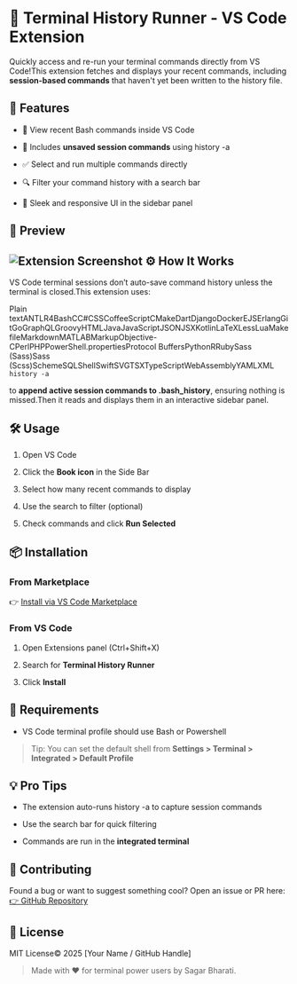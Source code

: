 🐚 Terminal History Runner - VS Code Extension
==========================================

Quickly access and re-run your terminal commands directly from VS Code!This extension fetches and displays your recent commands, including **session-based commands** that haven't yet been written to the history file.

🚀 Features
-----------

*   📜 View recent Bash commands inside VS Code
    
*   🧠 Includes **unsaved session commands** using history -a
    
*   ✅ Select and run multiple commands directly
    
*   🔍 Filter your command history with a search bar
    
*   🎯 Sleek and responsive UI in the sidebar panel
    

📸 Preview
----------

> 
![Extension Screenshot](https://user-images.githubusercontent.com/yourusername/preview.png)
⚙️ How It Works
---------------

VS Code terminal sessions don’t auto-save command history unless the terminal is closed.This extension uses:

Plain textANTLR4BashCC#CSSCoffeeScriptCMakeDartDjangoDockerEJSErlangGitGoGraphQLGroovyHTMLJavaJavaScriptJSONJSXKotlinLaTeXLessLuaMakefileMarkdownMATLABMarkupObjective-CPerlPHPPowerShell.propertiesProtocol BuffersPythonRRubySass (Sass)Sass (Scss)SchemeSQLShellSwiftSVGTSXTypeScriptWebAssemblyYAMLXML`   history -a   `

to **append active session commands to .bash\_history**, ensuring nothing is missed.Then it reads and displays them in an interactive sidebar panel.

🛠️ Usage
---------

1.  Open VS Code
    
2.  Click the **Book icon** in the Side Bar
    
3.  Select how many recent commands to display
    
4.  Use the search to filter (optional)
    
5.  Check commands and click **Run Selected**
    

📦 Installation
---------------

### From Marketplace

👉 [Install via VS Code Marketplace](https://marketplace.visualstudio.com/items?itemName=yourname.bash-history-runner)

### From VS Code

1.  Open Extensions panel (Ctrl+Shift+X)
    
2.  Search for **Terminal History Runner**
    
3.  Click **Install**
    

🧪 Requirements
---------------
    
*   VS Code terminal profile should use Bash or Powershell
    

> Tip: You can set the default shell from **Settings > Terminal > Integrated > Default Profile**

💡 Pro Tips
-----------

*   The extension auto-runs history -a to capture session commands
    
*   Use the search bar for quick filtering
    
*   Commands are run in the **integrated terminal**
    

🙌 Contributing
---------------

Found a bug or want to suggest something cool? Open an issue or PR here:[👉 GitHub Repository](https://github.com/isagar678/Log-hit)

📄 License
----------

MIT License© 2025 \[Your Name / GitHub Handle\]

> Made with ❤️ for terminal power users by Sagar Bharati.